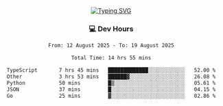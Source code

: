 
<div align="center">
  <a href="https://git.io/typing-svg"><img src="https://readme-typing-svg.demolab.com?font=Fira+Code&size=30&pause=1000&color=33F7F5&center=true&vCenter=true&width=435&lines=Hi+there+%F0%9F%91%8B+I+am+AirboZH+;Welcome+to+my+Github" alt="Typing SVG" /></a>

<h3>💻 Dev Hours</h3>
<!--START_SECTION:waka-->

```txt
From: 12 August 2025 - To: 19 August 2025

Total Time: 14 hrs 55 mins

TypeScript       7 hrs 45 mins   █████████████░░░░░░░░░░░░   52.00 %
Other            3 hrs 53 mins   ██████▓░░░░░░░░░░░░░░░░░░   26.08 %
Python           50 mins         █▒░░░░░░░░░░░░░░░░░░░░░░░   05.61 %
JSON             37 mins         █░░░░░░░░░░░░░░░░░░░░░░░░   04.15 %
Go               25 mins         ▓░░░░░░░░░░░░░░░░░░░░░░░░   02.86 %
```

<!--END_SECTION:waka-->
</div>  
